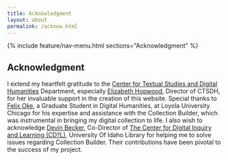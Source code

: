 ```yaml
---
title: Acknowledgment
layout: about
permalink: /acknow.html
---
```

{% include feature/nav-menu.html sections="Acknowledgment" %}

## Acknowledgment

I extend my heartfelt gratitude to the [Center for Textual Studies and Digital Humanities](https://www.luc.edu/ctsdh/) Department, especially [Elizabeth Hopwood](https://www.luc.edu/writingprogram/ourteam/anchorprofiles/elizabethhopwood/), Director of CTSDH, for her invaluable support in the creation of this website. Special thanks to [Felix Oke](https://www.linkedin.com/in/felix-oke-60294236/), a Graduate Student in Digital Humanities, at Loyola University Chicago for his expertise and assistance with the Collection Builder, which was instrumental in bringing my digital collection to life. I also wish to acknowledge [Devin Becker](https://devinbecker.org/#), Co-Director of [The Center for Digital Inquiry and Learning (CD?L)](https://cdil.lib.uidaho.edu/), University Of Idaho Library for helping me to solve issues regarding Collection Builder. Their contributions have been pivotal to the success of my project.
